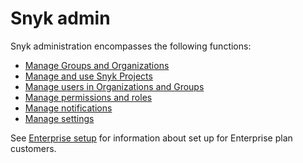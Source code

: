 # Snyk admin

Snyk administration encompasses the following functions:

* [Manage Groups and Organizations](manage-groups-and-organizations/)
* [Manage and use Snyk Projects](snyk-projects/)
* [Manage users in Organizations and Groups](manage-users-in-organizations-and-groups/)
* [Manage permissions and roles](manage-permissions-and-roles/)
* [Manage notifications](manage-notifications.md)
* [Manage settings](manage-settings/)

See [Enterprise setup](../enterprise-configuration/) for information about set up for Enterprise plan customers.

